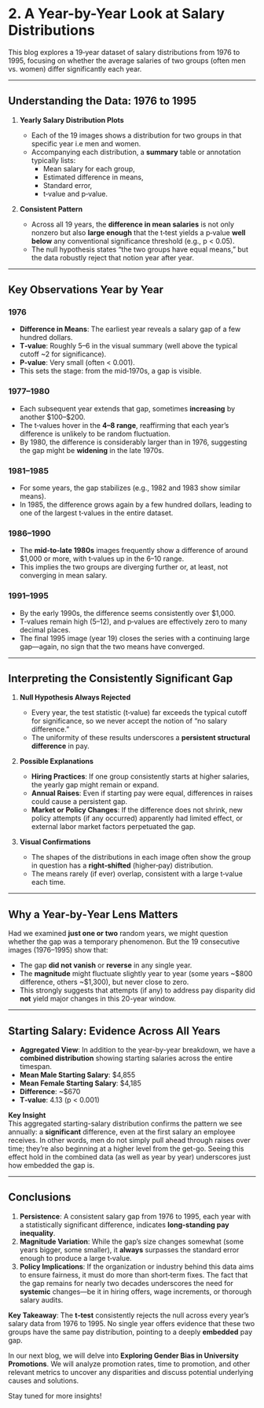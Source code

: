 # 2. A Year-by-Year Look at Salary Distributions

This blog explores a 19‐year dataset of salary distributions from 1976 to 1995, focusing on whether the average salaries of two groups (often men vs. women) differ significantly each year.

---

## Understanding the Data: 1976 to 1995

1. **Yearly Salary Distribution Plots**  
   - Each of the 19 images shows a distribution for two groups in that specific year i.e men and women.  
   - Accompanying each distribution, a **summary** table or annotation typically lists:
     - Mean salary for each group,  
     - Estimated difference in means,  
     - Standard error,  
     - t‐value and p‐value.

2. **Consistent Pattern**  
   - Across all 19 years, the **difference in mean salaries** is not only nonzero but also **large enough** that the t‐test yields a p‐value **well below** any conventional significance threshold (e.g., p < 0.05).  
   - The null hypothesis states “the two groups have equal means,” but the data robustly reject that notion year after year.

---

## Key Observations Year by Year

### 1976
- **Difference in Means**: The earliest year reveals a salary gap of a few hundred dollars.  
- **T‐value**: Roughly 5–6 in the visual summary (well above the typical cutoff ~2 for significance).  
- **P‐value**: Very small (often < 0.001).  
- This sets the stage: from the mid‐1970s, a gap is visible.

### 1977–1980
- Each subsequent year extends that gap, sometimes **increasing** by another \$100–\$200.  
- The t‐values hover in the **4–8 range**, reaffirming that each year’s difference is unlikely to be random fluctuation.  
- By 1980, the difference is considerably larger than in 1976, suggesting the gap might be **widening** in the late 1970s.

### 1981–1985
- For some years, the gap stabilizes (e.g., 1982 and 1983 show similar means).  
- In 1985, the difference grows again by a few hundred dollars, leading to one of the largest t‐values in the entire dataset.

### 1986–1990
- The **mid‐to‐late 1980s** images frequently show a difference of around \$1,000 or more, with t‐values up in the 6–10 range.  
- This implies the two groups are diverging further or, at least, not converging in mean salary.

### 1991–1995
- By the early 1990s, the difference seems consistently over \$1,000.  
- T‐values remain high (5–12), and p‐values are effectively zero to many decimal places.  
- The final 1995 image (year 19) closes the series with a continuing large gap—again, no sign that the two means have converged.

---

## Interpreting the Consistently Significant Gap

1. **Null Hypothesis Always Rejected**  
   - Every year, the test statistic (t‐value) far exceeds the typical cutoff for significance, so we never accept the notion of “no salary difference.”  
   - The uniformity of these results underscores a **persistent structural difference** in pay.

2. **Possible Explanations**  
   - **Hiring Practices**: If one group consistently starts at higher salaries, the yearly gap might remain or expand.  
   - **Annual Raises**: Even if starting pay were equal, differences in raises could cause a persistent gap.  
   - **Market or Policy Changes**: If the difference does not shrink, new policy attempts (if any occurred) apparently had limited effect, or external labor market factors perpetuated the gap.

3. **Visual Confirmations**  
   - The shapes of the distributions in each image often show the group in question has a **right‐shifted** (higher‐pay) distribution.  
   - The means rarely (if ever) overlap, consistent with a large t‐value each time.

---

## Why a Year‐by‐Year Lens Matters

Had we examined **just one or two** random years, we might question whether the gap was a temporary phenomenon. But the 19 consecutive images (1976–1995) show that:

- The gap **did not vanish** or **reverse** in any single year.  
- The **magnitude** might fluctuate slightly year to year (some years ~\$800 difference, others ~\$1,300), but never close to zero.  
- This strongly suggests that attempts (if any) to address pay disparity did **not** yield major changes in this 20-year window.

---
## Starting Salary: Evidence Across All Years

- **Aggregated View**: In addition to the year-by-year breakdown, we have a **combined distribution** showing starting salaries across the entire timespan.  
- **Mean Male Starting Salary**: \$4,855  
- **Mean Female Starting Salary**: \$4,185  
- **Difference**: ~\$670  
- **T‐value**: 4.13 (p < 0.001)

**Key Insight**  
This aggregated starting-salary distribution confirms the pattern we see annually: a **significant** difference, even at the first salary an employee receives. In other words, men do not simply pull ahead through raises over time; they’re also beginning at a higher level from the get-go. Seeing this effect hold in the combined data (as well as year by year) underscores just how embedded the gap is.

---

## Conclusions

1. **Persistence**: A consistent salary gap from 1976 to 1995, each year with a statistically significant difference, indicates **long-standing pay inequality**.  
2. **Magnitude Variation**: While the gap’s size changes somewhat (some years bigger, some smaller), it **always** surpasses the standard error enough to produce a large t‐value.  
3. **Policy Implications**: If the organization or industry behind this data aims to ensure fairness, it must do more than short‐term fixes. The fact that the gap remains for nearly two decades underscores the need for **systemic** changes—be it in hiring offers, wage increments, or thorough salary audits.

**Key Takeaway**: The **t‐test** consistently rejects the null across every year’s salary data from 1976 to 1995. No single year offers evidence that these two groups have the same pay distribution, pointing to a deeply **embedded** pay gap. 

In our next blog, we will delve into **Exploring Gender Bias in University Promotions**. We will analyze promotion rates, time to promotion, and other relevant metrics to uncover any disparities and discuss potential underlying causes and solutions.

Stay tuned for more insights!